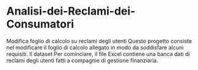 # Analisi-dei-Reclami-dei-Consumatori

Modifica foglio di calcolo su reclami degli utenti
Questo progetto consiste nel modificare il foglio di calcolo allegato in modo da soddisfare alcuni requisiti.
Il dataset
Per cominciare, il file Excel contiene una banca dati di reclami degli utenti fatti a compagnie di gestione finanziaria.
